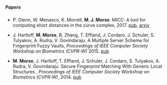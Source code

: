 ##### Papers
* P. Glenn, W. Menasco, K. Morrell, **M. J. Morse**. MICC: A tool for computing short distances in the curve complex, 2017. [pub](https://doi.org/10.1016/j.jsc.2016.03.010), [arxiv](http://arxiv.org/abs/1408.4134)

* J. Hartloff, **M. Morse**, B. Zhang, T. Effland, J. Cordaro, J. Schuler, S. Tulyakov, A. Rudra, V. Govindaraju. A Multiple Server Scheme for Fingerprint Fuzzy Vaults, *Proceedings of IEEE Computer Society Workshop on Biometrics (CVPR-W)* 2015. [pub](https://doi.org/10.1109/CVPRW.2015.7301327)

* **M. Morse**, J. Hartloff, T. Effland, J. Schuler, J. Cordaro, S. Tulyakov, A. Rudra, V. Govindaraju. Secure Fingerprint Matching With Generic Local Structures , *Proceedings of IEEE Computer Society Workshop on Biometrics (CVPR-W)*, 2014. [pub](http://www.cv-foundation.org//openaccess/content_cvpr_workshops_2014/W01/papers/Morse_Secure_Fingerprint_Matching_2014_CVPR_paper.pdf)

